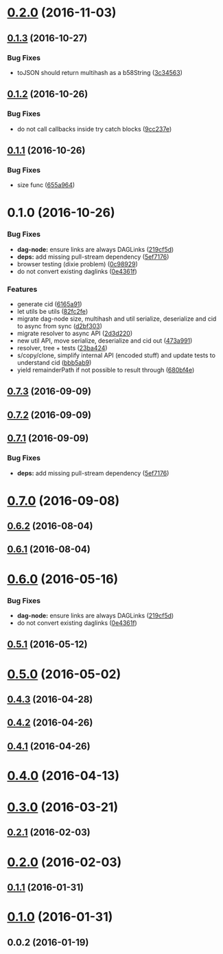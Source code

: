 <a name="0.2.0"></a>
# [0.2.0](https://github.com/ipld/js-ipld-dag-pb/compare/v0.1.3...v0.2.0) (2016-11-03)



<a name="0.1.3"></a>
## [0.1.3](https://github.com/ipfs/js-ipfs-merkle-dag/compare/v0.1.2...v0.1.3) (2016-10-27)


### Bug Fixes

* toJSON should return multihash as a b58String ([3c34563](https://github.com/ipfs/js-ipfs-merkle-dag/commit/3c34563))



<a name="0.1.2"></a>
## [0.1.2](https://github.com/ipfs/js-ipfs-merkle-dag/compare/v0.1.1...v0.1.2) (2016-10-26)


### Bug Fixes

* do not call callbacks inside try catch blocks ([9cc237e](https://github.com/ipfs/js-ipfs-merkle-dag/commit/9cc237e))



<a name="0.1.1"></a>
## [0.1.1](https://github.com/ipfs/js-ipfs-merkle-dag/compare/v0.1.0...v0.1.1) (2016-10-26)


### Bug Fixes

* size func ([655a964](https://github.com/ipfs/js-ipfs-merkle-dag/commit/655a964))



<a name="0.1.0"></a>
# 0.1.0 (2016-10-26)


### Bug Fixes

* **dag-node:** ensure links are always DAGLinks ([219cf5d](https://github.com/ipfs/js-ipfs-merkle-dag/commit/219cf5d))
* **deps:** add missing pull-stream dependency ([5ef7176](https://github.com/ipfs/js-ipfs-merkle-dag/commit/5ef7176))
* browser testing (dixie problem) ([0c98929](https://github.com/ipfs/js-ipfs-merkle-dag/commit/0c98929))
* do not convert existing daglinks ([0e4361f](https://github.com/ipfs/js-ipfs-merkle-dag/commit/0e4361f))


### Features

* generate cid ([6165a91](https://github.com/ipfs/js-ipfs-merkle-dag/commit/6165a91))
* let utils be utils ([82fc2fe](https://github.com/ipfs/js-ipfs-merkle-dag/commit/82fc2fe))
* migrate dag-node size, multihash and util serialize, deserialize and cid to async from sync ([d2bf303](https://github.com/ipfs/js-ipfs-merkle-dag/commit/d2bf303))
* migrate resolver to async API ([2d3d220](https://github.com/ipfs/js-ipfs-merkle-dag/commit/2d3d220))
* new util API, move serialize, deserialize and cid out ([473a991](https://github.com/ipfs/js-ipfs-merkle-dag/commit/473a991))
* resolver, tree + tests ([23ba424](https://github.com/ipfs/js-ipfs-merkle-dag/commit/23ba424))
* s/copy/clone, simplify internal API (encoded stuff) and update tests to understand cid ([bbb5ab9](https://github.com/ipfs/js-ipfs-merkle-dag/commit/bbb5ab9))
* yield remainderPath if not possible to result through ([680bf4e](https://github.com/ipfs/js-ipfs-merkle-dag/commit/680bf4e))



<a name="0.7.3"></a>
## [0.7.3](https://github.com/ipfs/js-ipfs-merkle-dag/compare/v0.7.2...v0.7.3) (2016-09-09)



<a name="0.7.2"></a>
## [0.7.2](https://github.com/ipfs/js-ipfs-merkle-dag/compare/v0.7.1...v0.7.2) (2016-09-09)



<a name="0.7.1"></a>
## [0.7.1](https://github.com/ipfs/js-ipfs-merkle-dag/compare/v0.7.0...v0.7.1) (2016-09-09)


### Bug Fixes

* **deps:** add missing pull-stream dependency ([5ef7176](https://github.com/ipfs/js-ipfs-merkle-dag/commit/5ef7176))



<a name="0.7.0"></a>
# [0.7.0](https://github.com/ipfs/js-ipfs-merkle-dag/compare/v0.6.2...v0.7.0) (2016-09-08)



<a name="0.6.2"></a>
## [0.6.2](https://github.com/ipfs/js-ipfs-merkle-dag/compare/v0.6.1...v0.6.2) (2016-08-04)



<a name="0.6.1"></a>
## [0.6.1](https://github.com/ipfs/js-ipfs-merkle-dag/compare/v0.6.0...v0.6.1) (2016-08-04)



<a name="0.6.0"></a>
# [0.6.0](https://github.com/ipfs/js-ipfs-merkle-dag/compare/v0.5.1...v0.6.0) (2016-05-16)


### Bug Fixes

* **dag-node:** ensure links are always DAGLinks ([219cf5d](https://github.com/ipfs/js-ipfs-merkle-dag/commit/219cf5d))
* do not convert existing daglinks ([0e4361f](https://github.com/ipfs/js-ipfs-merkle-dag/commit/0e4361f))



<a name="0.5.1"></a>
## [0.5.1](https://github.com/ipfs/js-ipfs-merkle-dag/compare/v0.5.0...v0.5.1) (2016-05-12)



<a name="0.5.0"></a>
# [0.5.0](https://github.com/ipfs/js-ipfs-merkle-dag/compare/v0.4.3...v0.5.0) (2016-05-02)



<a name="0.4.3"></a>
## [0.4.3](https://github.com/ipfs/js-ipfs-merkle-dag/compare/v0.4.2...v0.4.3) (2016-04-28)



<a name="0.4.2"></a>
## [0.4.2](https://github.com/ipfs/js-ipfs-merkle-dag/compare/v0.4.1...v0.4.2) (2016-04-26)



<a name="0.4.1"></a>
## [0.4.1](https://github.com/ipfs/js-ipfs-merkle-dag/compare/v0.4.0...v0.4.1) (2016-04-26)



<a name="0.4.0"></a>
# [0.4.0](https://github.com/ipfs/js-ipfs-merkle-dag/compare/v0.3.0...v0.4.0) (2016-04-13)



<a name="0.3.0"></a>
# [0.3.0](https://github.com/ipfs/js-ipfs-merkle-dag/compare/v0.2.1...v0.3.0) (2016-03-21)



<a name="0.2.1"></a>
## [0.2.1](https://github.com/ipfs/js-ipfs-merkle-dag/compare/v0.2.0...v0.2.1) (2016-02-03)



<a name="0.2.0"></a>
# [0.2.0](https://github.com/ipfs/js-ipfs-merkle-dag/compare/v0.1.1...v0.2.0) (2016-02-03)



<a name="0.1.1"></a>
## [0.1.1](https://github.com/ipfs/js-ipfs-merkle-dag/compare/v0.1.0...v0.1.1) (2016-01-31)



<a name="0.1.0"></a>
# [0.1.0](https://github.com/ipfs/js-ipfs-merkle-dag/compare/v0.0.2...v0.1.0) (2016-01-31)



<a name="0.0.2"></a>
## 0.0.2 (2016-01-19)



